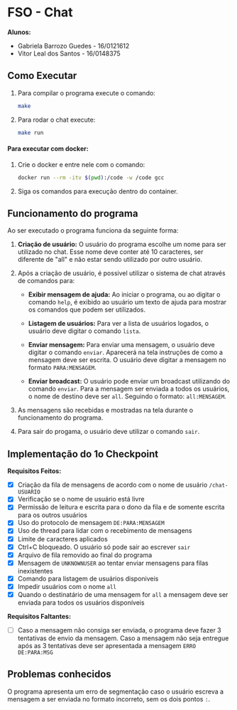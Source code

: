 # FSO - Chat
__Alunos:__

* Gabriela Barrozo Guedes - 16/0121612
* Vitor Leal dos Santos -  16/0148375

## Como Executar
1. Para compilar o programa execute o comando:
    ``` sh
    make
    ```
1. Para rodar o chat execute:
    ``` sh
    make run
    ```
#### Para executar com docker:

1. Crie o docker e entre nele com o comando:
    ``` sh
    docker run --rm -itv $(pwd):/code -w /code gcc
    ```
2. Siga os comandos para execução dentro do container.

## Funcionamento do programa
Ao ser executado o programa funciona da seguinte forma:

1. __Criação de usuário:__ O usuário do programa escolhe um nome para ser utilizado no chat. Esse nome deve conter até 10 caracteres, ser diferente de "all" e não estar sendo utilizado por outro usuário.

1. Após a criação de usuário, é possivel utilizar o sistema de chat através de comandos para:

    * __Exibir mensagem de ajuda:__ Ao iniciar o programa, ou ao digitar o comando `help`, é exibido ao usuário um texto de ajuda para mostrar os comandos que podem ser utilizados.

    * __Listagem de usuários:__ Para ver a lista de usuários logados, o usuário deve digitar o comando `lista`.

    * __Enviar mensagem:__ Para enviar uma mensagem, o usuário deve digitar o comando `enviar`. Aparecerá na tela instruções de como a mensagem deve ser escrita. O usuário deve digitar a mensagem no formato `PARA:MENSAGEM`.

    * __Enviar broadcast:__ O usuário pode enviar um broadcast utilizando do comando `enviar`. Para a mensagem ser enviada a todos os usuários, o nome de destino deve ser `all`. Seguindo o formato: `all:MENSAGEM`.

1. As mensagens são recebidas e mostradas na tela durante o funcionamento do programa.

1. Para sair do progama, o usuário deve utilizar o comando `sair`.

## Implementação do 1o Checkpoint

__Requisitos Feitos:__
- [X] Criação da fila de mensagens de acordo com o nome de usuário `/chat-USUARIO`
- [X] Verificação se o nome de usuário está livre
- [X] Permissão de leitura e escrita para o dono da fila e de somente escrita para os outros usuários
- [X] Uso do protocolo de mensagem `DE:PARA:MENSAGEM` 
- [X] Uso de thread para lidar com o recebimento de mensagens
- [X] Limite de caracteres aplicados
- [X] Ctrl+C bloqueado. O usuário só pode sair ao escrever `sair`
- [X] Arquivo de fila removido ao final do programa
- [X] Mensagem de `UNKNOWNUSER` ao tentar enviar mensagens para filas inexistentes
- [X] Comando para listagem de usuários disponiveis
- [X] Impedir usuários com o nome `all`
- [X] Quando o destinatário de uma mensagem for `all` a mensagem deve ser enviada para todos os usuários disponíveis

__Requisitos Faltantes:__
- [ ] Caso a mensagem não consiga ser enviada, o programa deve fazer 3 tentativas de envio da mensagem. Caso a mensagem não seja entregue após as 3 tentativas deve ser apresentada a mensagem `ERRO DE:PARA:MSG`

## Problemas conhecidos
O programa apresenta um erro de segmentação caso o usuário escreva a mensagem a ser enviada no formato incorreto, sem os dois pontos `:`.

